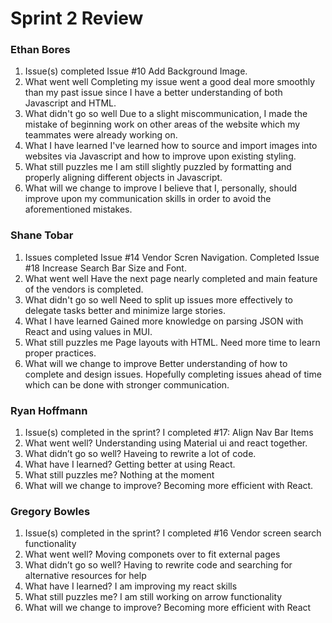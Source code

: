 # Sprint 2 Review
### Ethan Bores
1. Issue(s) completed
Issue #10 Add Background Image.
2. What went well
Completing my issue went a good deal more smoothly than my past issue since I have a better understanding of both Javascript and HTML.
3. What didn't go so well
Due to a slight miscommunication, I made the mistake of beginning work on other areas of the website which my teammates were already working on.
4. What I have learned
I've learned how to source and import images into websites via Javascript and how to improve upon existing styling.
5. What still puzzles me
I am still slightly puzzled by formatting and properly aligning different objects in Javascript.
6. What will we change to improve
I believe that I, personally, should improve upon my communication skills in order to avoid the aforementioned mistakes.
### Shane Tobar
1. Issues completed
Issue #14 Vendor Scren Navigation. Completed Issue #18 Increase Search Bar Size and Font.
2. What went well
Have the next page nearly completed and main feature of the vendors is completed. 
3. What didn't go so well
Need to split up issues more effectively to delegate tasks better and minimize large stories.
4. What I have learned
Gained more knowledge on parsing JSON with React and using values in MUI.
5. What still puzzles me
Page layouts with HTML. Need more time to learn proper practices.
6. What will we change to improve
Better understanding of how to complete and design issues. Hopefully completing issues ahead of time which can be done with stronger communication.


### Ryan Hoffmann
1. Issue(s) completed in the sprint?
I completed #17: Align Nav Bar Items
2. What went well?
Understanding using Material ui and react together.
3. What didn’t go so well?
Haveing to rewrite a lot of code.
4. What have I learned?
Getting better at using React.
5. What still puzzles me?
Nothing at the moment
6. What will we change to improve?
Becoming more efficient with React.

### Gregory Bowles
1. Issue(s) completed in the sprint?
I completed #16 Vendor screen search functionality  
2. What went well?
Moving componets over to fit external pages 
3. What didn’t go so well?
Having to rewrite code and searching for alternative resources for help
4. What have I learned?
I am improving my react skills 
5. What still puzzles me?
I am still working on arrow functionality 
6. What will we change to improve?
Becoming more efficient with React
